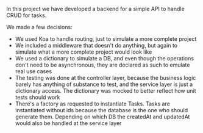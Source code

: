 In this project we have developed a backend for a simple API to handle CRUD for tasks.

We made a few decisions:

- We used Koa to handle routing, just to simulate a more complete project
- We included a middleware that doesn't do anything, but again to simulate what a more complete project would look like
- We used a dictionary to simulate a DB, and even though the operations don't need to be asynchronous, they are declared as such to emulate real use cases
- The testing was done at the controller layer, because the business logic barely has anything of substance to test, and the service layer is just a dictionary access. The dictionary was mocked to better reflect how unit tests should work
- There's a factory as requested to instantiate Tasks. Tasks are instantiated without ids because the database is the one who should generate them. Depending on which DB the createdAt and updatedAt would also be handled at the service layer
